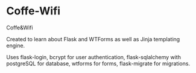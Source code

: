 # Coffe-Wifi
Coffe&amp;Wifi

Created to learn about Flask and WTForms as well as Jinja templating engine.

Uses flask-login, bcrypt for user authentication, flask-sqlalchemy with postgreSQL for database, wtforms for forms, 
flask-migrate for migrations.

